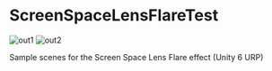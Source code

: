 # ScreenSpaceLensFlareTest

![out1](https://user-images.githubusercontent.com/343936/232314671-b6f3c4f8-bf3a-4666-add9-cfd324102f30.gif)
![out2](https://user-images.githubusercontent.com/343936/232314679-b5f07a6b-9412-411f-a741-18ae12c60cd4.gif)

Sample scenes for the Screen Space Lens Flare effect (Unity 6 URP)
